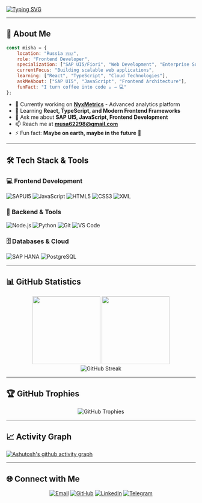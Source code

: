 [![Typing SVG](https://readme-typing-svg.demolab.com/?lines=Hi+there!+I'm+Misha+👋&font=Fira+Code&size=32&color=A9FEF7&center=true&vCenter=true&width=440&pause=2000&duration=2800)](https://git.io/typing-svg)

---

## 🚀 About Me

```javascript
const misha = {
    location: "Russia 🇷🇺",
    role: "Frontend Developer",
    specialization: ["SAP UI5/Fiori", "Web Development", "Enterprise Solutions"],
    currentFocus: "Building scalable web applications",
    learning: ["React", "TypeScript", "Cloud Technologies"],
    askMeAbout: ["SAP UI5", "JavaScript", "Frontend Architecture"],
    funFact: "I turn coffee into code ☕ → 💻"
};
```

- 🔭 Currently working on **[NyxMetrics](https://github.com/sshyta/NyxMetrics)** - Advanced analytics platform
- 🌱 Learning **React, TypeScript, and Modern Frontend Frameworks**
- 💬 Ask me about **SAP UI5, JavaScript, Frontend Development**
- 📫 Reach me at **musa62298@gmail.com**
- ⚡ Fun fact: **Maybe on earth, maybe in the future** 🌌

---

## 🛠️ Tech Stack & Tools

### 💻 Frontend Development
![SAPUI5](https://img.shields.io/badge/SAP%20UI5-0FAAFF?style=for-the-badge&logo=sap&logoColor=white)
![JavaScript](https://img.shields.io/badge/JavaScript-F7DF1E?style=for-the-badge&logo=javascript&logoColor=black)
![HTML5](https://img.shields.io/badge/HTML5-E34F26?style=for-the-badge&logo=html5&logoColor=white)
![CSS3](https://img.shields.io/badge/CSS3-1572B6?style=for-the-badge&logo=css3&logoColor=white)
![XML](https://img.shields.io/badge/XML-FF6600?style=for-the-badge&logo=xml&logoColor=white)

### 🔧 Backend & Tools
![Node.js](https://img.shields.io/badge/Node.js-339933?style=for-the-badge&logo=nodedotjs&logoColor=white)
![Python](https://img.shields.io/badge/Python-3776AB?style=for-the-badge&logo=python&logoColor=white)
![Git](https://img.shields.io/badge/Git-F05032?style=for-the-badge&logo=git&logoColor=white)
![VS Code](https://img.shields.io/badge/VS%20Code-007ACC?style=for-the-badge&logo=visualstudiocode&logoColor=white)

### 🗄️ Databases & Cloud
![SAP HANA](https://img.shields.io/badge/SAP%20HANA-0FAAFF?style=for-the-badge&logo=sap&logoColor=white)
![PostgreSQL](https://img.shields.io/badge/PostgreSQL-336791?style=for-the-badge&logo=postgresql&logoColor=white)

---

## 📊 GitHub Statistics

<div align="center">
  <img height="180em" src="https://github-readme-stats.vercel.app/api?username=sshyta&show_icons=true&theme=tokyonight&include_all_commits=true&count_private=true"/>
  <img height="180em" src="https://github-readme-stats.vercel.app/api/top-langs/?username=sshyta&layout=compact&langs_count=8&theme=tokyonight"/>
</div>

<div align="center">
  <img src="https://github-readme-streak-stats.herokuapp.com/?user=sshyta&theme=tokyonight" alt="GitHub Streak" />
</div>

---

## 🏆 GitHub Trophies
<div align="center">
  <img src="https://github-profile-trophy.vercel.app/?username=sshyta&theme=tokyonight&no-frame=false&no-bg=false&margin-w=4" alt="GitHub Trophies" />
</div>

---

## 📈 Activity Graph
[![Ashutosh's github activity graph](https://github-readme-activity-graph.vercel.app/graph?username=sshyta&theme=tokyo-night&hide_border=true)](https://github.com/ashutosh00710/github-readme-activity-graph)

---

## 🌐 Connect with Me

<div align="center">
  
[![Email](https://img.shields.io/badge/Email-D14836?style=for-the-badge&logo=gmail&logoColor=white)](mailto:musa62298@gmail.com)
[![GitHub](https://img.shields.io/badge/GitHub-100000?style=for-the-badge&logo=github&logoColor=white)](https://github.com/sshyta)
[![LinkedIn](https://img.shields.io/badge/LinkedIn-0077B5?style=for-the-badge&logo=linkedin&logoColor=white)](https://www.linkedin.com/in/mikhail-smirnov-00bb8b36a/)
[![Telegram](https://img.shields.io/badge/Telegram-2CA5E0?style=for-the-badge&logo=telegram&logoColor=white)](https://t.me/Qttrehbfjkkkjkjj)

</div>
